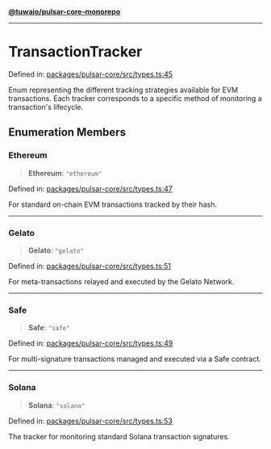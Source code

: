 [**@tuwaio/pulsar-core-monorepo**](../../../README.md)

***

# TransactionTracker

Defined in: [packages/pulsar-core/src/types.ts:45](https://github.com/TuwaIO/pulsar-core/blob/588f0298eed13d576622f00b75515bcca31625e2/packages/pulsar-core/src/types.ts#L45)

Enum representing the different tracking strategies available for EVM transactions.
Each tracker corresponds to a specific method of monitoring a transaction's lifecycle.

## Enumeration Members

### Ethereum

> **Ethereum**: `"ethereum"`

Defined in: [packages/pulsar-core/src/types.ts:47](https://github.com/TuwaIO/pulsar-core/blob/588f0298eed13d576622f00b75515bcca31625e2/packages/pulsar-core/src/types.ts#L47)

For standard on-chain EVM transactions tracked by their hash.

***

### Gelato

> **Gelato**: `"gelato"`

Defined in: [packages/pulsar-core/src/types.ts:51](https://github.com/TuwaIO/pulsar-core/blob/588f0298eed13d576622f00b75515bcca31625e2/packages/pulsar-core/src/types.ts#L51)

For meta-transactions relayed and executed by the Gelato Network.

***

### Safe

> **Safe**: `"safe"`

Defined in: [packages/pulsar-core/src/types.ts:49](https://github.com/TuwaIO/pulsar-core/blob/588f0298eed13d576622f00b75515bcca31625e2/packages/pulsar-core/src/types.ts#L49)

For multi-signature transactions managed and executed via a Safe contract.

***

### Solana

> **Solana**: `"solana"`

Defined in: [packages/pulsar-core/src/types.ts:53](https://github.com/TuwaIO/pulsar-core/blob/588f0298eed13d576622f00b75515bcca31625e2/packages/pulsar-core/src/types.ts#L53)

The tracker for monitoring standard Solana transaction signatures.
